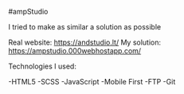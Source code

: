 #ampStudio

I tried to make as similar a solution as possible

Real website: https://andstudio.lt/
My solution: https://ampstudio.000webhostapp.com/

Technologies I used:

-HTML5
-SCSS
-JavaScript
-Mobile First
-FTP
-Git
